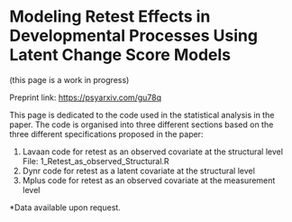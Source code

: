 # Modeling Retest Effects in Developmental Processes Using Latent Change Score Models
(this page is a work in progress)

Preprint link: https://psyarxiv.com/gu78q

This page is dedicated to the code used in the statistical analysis in the paper. The code is organised into three different sections based on the three different specifications proposed in the paper:

1. Lavaan code for retest as an observed covariate at the structural level
File: 1_Retest_as_observed_Structural.R
3. Dynr code for retest as a latent covariate at the structural level
4. Mplus code for retest as an observed covariate at the measurement level

*Data available upon request.
